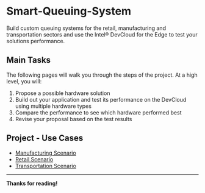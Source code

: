 # Smart-Queuing-System
Build custom queuing systems for the retail, manufacturing and transportation sectors and use the Intel® DevCloud for the Edge to test your solutions performance.

## Main Tasks
The following pages will walk you through the steps of the project. At a high level, you will:

1. Propose a possible hardware solution
2. Build out your application and test its performance on the DevCloud using multiple hardware types
3. Compare the performance to see which hardware performed best
4. Revise your proposal based on the test results

## Project - Use Cases

* [Manufacturing Scenario](./Manufacturing_Scenario.ipynb) 
* [Retail Scenario](./Retail_Scenario.ipynb)
* [Transportation Scenario](./Transportation_Scenario.ipynb) 

---
**Thanks for reading!**
